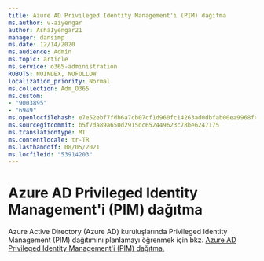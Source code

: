 ```yaml
---
title: Azure AD Privileged Identity Management'i (PIM) dağıtma
ms.author: v-aiyengar
author: AshaIyengar21
manager: dansimp
ms.date: 12/14/2020
ms.audience: Admin
ms.topic: article
ms.service: o365-administration
ROBOTS: NOINDEX, NOFOLLOW
localization_priority: Normal
ms.collection: Adm_O365
ms.custom:
- "9003895"
- "6949"
ms.openlocfilehash: e7e52ebf7fdb6a7cb07cf1d960fc14263ad0dbfab00ea9968feabbfa4b05c975
ms.sourcegitcommit: b5f7da89a650d2915dc652449623c78be6247175
ms.translationtype: MT
ms.contentlocale: tr-TR
ms.lasthandoff: 08/05/2021
ms.locfileid: "53914203"
---
```

# <a name="deploy-azure-ad-privileged-identity-management-pim"></a>Azure AD Privileged Identity Management'i (PIM) dağıtma

Azure Active Directory (Azure AD) kuruluşlarında Privileged Identity Management (PIM) dağıtımını planlamayı öğrenmek için bkz. [Azure AD Privileged Identity Management'i (PIM) dağıtma.](https://go.microsoft.com/fwlink/?linkid=2132095)